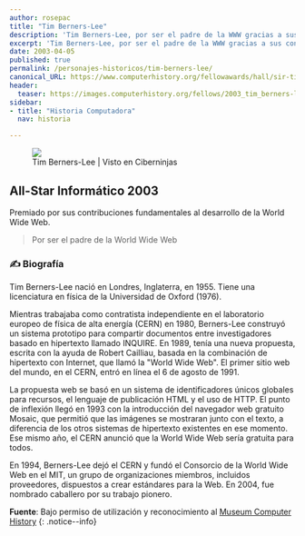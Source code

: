 ```yaml
---
author: rosepac
title: "Tim Berners-Lee"
description: 'Tim Berners-Lee, por ser el padre de la WWW gracias a sus contribuciones en su desarrollo.'
excerpt: 'Tim Berners-Lee, por ser el padre de la WWW gracias a sus contribuciones en su desarrollo.'
date: 2003-04-05
published: true
permalink: /personajes-historicos/tim-berners-lee/
canonical_URL: https://www.computerhistory.org/fellowawards/hall/sir-tim-berners-lee/
header:
  teaser: https://images.computerhistory.org/fellows/2003_tim_berners-lee.jpg
sidebar:
- title: "Historia Computadora"
  nav: historia

---
```


<figure>
    <a href="https://images.computerhistory.org/fellows/2003_tim_berners-lee.jpg" class="image-popup"><img src="https://images.computerhistory.org/fellows/2003_tim_berners-lee.jpg"></a>
    <figcaption>Tim Berners-Lee | Visto en Ciberninjas</figcaption>
</figure>

## All-Star Informático 2003

Premiado por sus contribuciones fundamentales al desarrollo de la World Wide Web.

> Por ser el padre de la World Wide Web

### ✍ Biografía

Tim Berners-Lee nació en Londres, Inglaterra, en 1955. Tiene una licenciatura en física de la Universidad de Oxford (1976).

Mientras trabajaba como contratista independiente en el laboratorio europeo de física de alta energía (CERN) en 1980, Berners-Lee construyó un sistema prototipo para compartir documentos entre investigadores basado en hipertexto llamado INQUIRE. En 1989, tenía una nueva propuesta, escrita con la ayuda de Robert Cailliau, basada en la combinación de hipertexto con Internet, que llamó la "World Wide Web". El primer sitio web del mundo, en el CERN, entró en línea el 6 de agosto de 1991.

La propuesta web se basó en un sistema de identificadores únicos globales para recursos, el lenguaje de publicación HTML y el uso de HTTP. El punto de inflexión llegó en 1993 con la introducción del navegador web gratuito Mosaic, que permitió que las imágenes se mostraran junto con el texto, a diferencia de los otros sistemas de hipertexto existentes en ese momento. Ese mismo año, el CERN anunció que la World Wide Web sería gratuita para todos.

En 1994, Berners-Lee dejó el CERN y fundó el Consorcio de la World Wide Web en el MIT, un grupo de organizaciones miembros, incluidos proveedores, dispuestos a crear estándares para la Web. En 2004, fue nombrado caballero por su trabajo pionero.

**Fuente**: Bajo permiso de utilización y reconocimiento al [Museum Computer History](https://www.computerhistory.org/ "Página web el Museo de la Historia de las Computadoras") 
{: .notice--info}